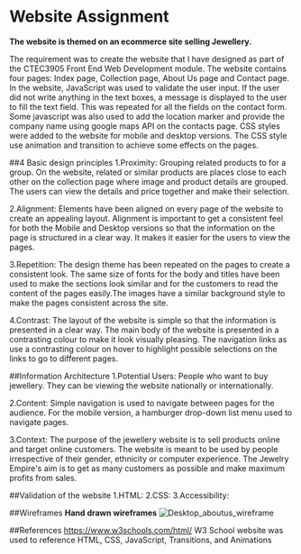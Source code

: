# Website Assignment 


**The website is themed on an ecommerce site selling Jewellery.**

The requirement was to create the website that I have designed as part of the CTEC3905 Front End Web Development module. The website contains four pages: Index page, Collection page, About Us page and Contact page. In the website, JavaScript was used to validate the user input. If the user did not write anything in the text boxes, a message is displayed to the user to fill the text field. This was repeated for all the fields on the contact form. Some javascript was also used to add the location marker and provide the company name using google maps API on the contacts page. CSS styles were added to the website for mobile and desktop versions. The CSS style use animation and transition to achieve some effects on the pages.


##4 Basic design principles
1.Proximity: Grouping related products to for a group. On the website, related or similar products are places close to each other on the collection page where image and product details are grouped. The users can view the details and price together and make their selection.

2.Alignment: Elements have been aligned on every page of the website to create an appealing layout. Alignment is important to get a consistent feel for both the Mobile and Desktop versions so that the information on the page is structured in a clear way. It makes it easier for the users to view the pages.

3.Repetition: The design theme has been repeated on the pages to create a consistent look. The same size of fonts for the body and titles have been used to make the sections look similar and for the customers to read the content of the pages easily.The images have a similar background style to make the pages consistent across the site.

4.Contrast: The layout of the website is simple so that the information is presented in a clear way. The main body of the website is presented in a contrasting colour to make it look visually pleasing. The navigation links as use a contrasting colour on hover to highlight possible selections on the links to go to different pages. 

##Information Architecture
1.Potential Users: People who want to buy jewellery. They can be viewing the website nationally or internationally. 

2.Content: Simple navigation is used to navigate between pages for the audience. For the mobile version, a hamburger drop-down list menu used to navigate pages.

3.Context: The purpose of the jewellery website is to sell products online and target online customers. The website is meant to be used by people irrespective of their gender, ethnicity or computer experience. The Jewelry Empire's aim is to get as many customers as possible and make maximum profits from sales. 

##Validation of the website
1.HTML:
2.CSS:
3.Accessibility: 

##Wireframes
**Hand drawn wireframes**
![Desktop_aboutus_wireframe](screenshots/desktop_aboutus.jpg "Desktop_aboutus")

##References
https://www.w3schools.com/html/
W3 School website was used to reference HTML, CSS, JavaScript, Transitions, and Animations 